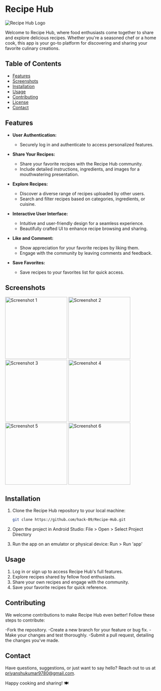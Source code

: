 # Recipe Hub

![Recipe Hub Logo](https://github.com/hack-09/Recipe-Hub/assets/121863049/8c3b867c-9f25-4c05-bc43-5693806bb19a)


Welcome to Recipe Hub, where food enthusiasts come together to share and explore delicious recipes. Whether you're a seasoned chef or a home cook, this app is your go-to platform for discovering and sharing your favorite culinary creations.

## Table of Contents

- [Features](#features)
- [Screenshots](#screenshots)
- [Installation](#installation)
- [Usage](#usage)
- [Contributing](#contributing)
- [License](#license)
- [Contact](#contact)

## Features

- **User Authentication:**
  - Securely log in and authenticate to access personalized features.

- **Share Your Recipes:**
  - Share your favorite recipes with the Recipe Hub community.
  - Include detailed instructions, ingredients, and images for a mouthwatering presentation.

- **Explore Recipes:**
  - Discover a diverse range of recipes uploaded by other users.
  - Search and filter recipes based on categories, ingredients, or cuisine.

- **Interactive User Interface:**
  - Intuitive and user-friendly design for a seamless experience.
  - Beautifully crafted UI to enhance recipe browsing and sharing.

- **Like and Comment:**
  - Show appreciation for your favorite recipes by liking them.
  - Engage with the community by leaving comments and feedback.

- **Save Favorites:**
  - Save recipes to your favorites list for quick access.

## Screenshots

<img src="https://github.com/hack-09/Recipe-Hub/assets/121863049/ce43f2dc-e801-4ef7-a223-0d08a6fcdf4c" alt="Screenshot 1" width="200"/> 
<img src="https://github.com/hack-09/Recipe-Hub/assets/121863049/f5536e20-aad3-42ff-af0f-6fef1a9d691b" alt="Screenshot 2" width="200"/> 
<img src="https://github.com/hack-09/Recipe-Hub/assets/121863049/cd04ed99-ba44-4821-bd7d-321c2274ed8b" alt="Screenshot 3" width="200"/> 
<img src="https://github.com/hack-09/Recipe-Hub/assets/121863049/966f5dbf-a5e4-435f-94c2-bd90dbd54ff7" alt="Screenshot 4" width="200"/> 
<img src="https://github.com/hack-09/Recipe-Hub/assets/121863049/da435f99-5086-4b90-9fa3-7d3492dda2ad" alt="Screenshot 5" width="200"/> 
<img src="https://github.com/hack-09/Recipe-Hub/assets/121863049/a4fd2e06-02aa-40fa-addc-eaec75f0776c" alt="Screenshot 6" width="200"/>

## Installation

1. Clone the Recipe Hub repository to your local machine:

   ```bash
   git clone https://github.com/hack-09/Recipe-Hub.git
   
2. Open the project in Android Studio:
   File > Open > Select Project Directory

3. Run the app on an emulator or physical device:
   Run > Run 'app'

## Usage

1. Log in or sign up to access Recipe Hub's full features.
2. Explore recipes shared by fellow food enthusiasts.
3. Share your own recipes and engage with the community.
4. Save your favorite recipes for quick reference.

## Contributing
We welcome contributions to make Recipe Hub even better! Follow these steps to contribute:

-Fork the repository.
-Create a new branch for your feature or bug fix.
-Make your changes and test thoroughly.
-Submit a pull request, detailing the changes you've made.

## Contact
Have questions, suggestions, or just want to say hello? Reach out to us at priyanshukumar9780@gmail.com.

Happy cooking and sharing! 🍽️
